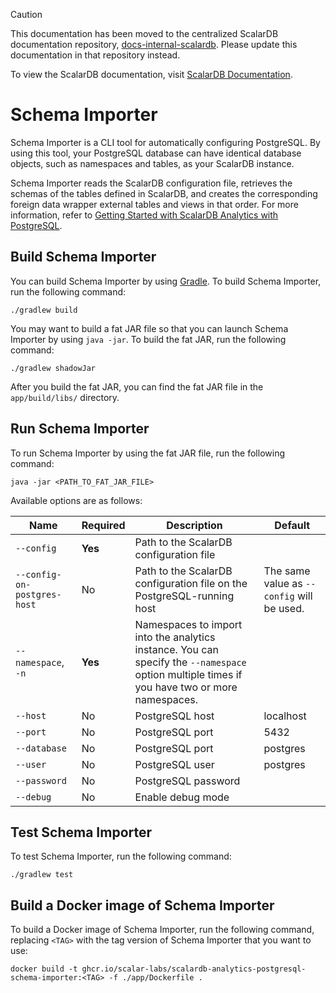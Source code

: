 > [!CAUTION]
> 
> This documentation has been moved to the centralized ScalarDB documentation repository, [docs-internal-scalardb](https://github.com/scalar-labs/docs-internal-scalardb). Please update this documentation in that repository instead.
> 
> To view the ScalarDB documentation, visit [ScalarDB Documentation](https://scalardb.scalar-labs.com/docs/).

# Schema Importer

Schema Importer is a CLI tool for automatically configuring PostgreSQL. By using this tool, your PostgreSQL database can have identical database objects, such as namespaces and tables, as your ScalarDB instance.

Schema Importer reads the ScalarDB configuration file, retrieves the schemas of the tables defined in ScalarDB, and creates the corresponding foreign data wrapper external tables and views in that order. For more information, refer to [Getting Started with ScalarDB Analytics with PostgreSQL](../docs/getting-started.md).

## Build Schema Importer

You can build Schema Importer by using [Gradle](https://gradle.org/). To build Schema Importer, run the following command:

```console
./gradlew build
```

You may want to build a fat JAR file so that you can launch Schema Importer by using `java -jar`. To build the fat JAR, run the following command:

   ```console
   ./gradlew shadowJar
   ```

After you build the fat JAR, you can find the fat JAR file in the `app/build/libs/` directory.

## Run Schema Importer

To run Schema Importer by using the fat JAR file, run the following command:

```console
java -jar <PATH_TO_FAT_JAR_FILE>
```
Available options are as follows: 

| Name                        | Required | Description                                                                                                                                 | Default                                    |
| --------------------------- | -------- | ------------------------------------------------------------------------------------------------------------------------------------------- | ------------------------------------------ |
| `--config`                  | **Yes**  | Path to the ScalarDB configuration file                                                                                                     |                                            |
| `--config-on-postgres-host` | No       | Path to the ScalarDB configuration file on the PostgreSQL-running host                                                                      | The same value as `--config` will be used. |
| `--namespace`, `-n`         | **Yes**  | Namespaces to import into the analytics instance. You can specify the `--namespace` option multiple times if you have two or more namespaces.    |                                            |
| `--host`                    | No       | PostgreSQL host                                                                                                                             | localhost                                  |
| `--port`                    | No       | PostgreSQL port                                                                                                                             | 5432                                       |
| `--database`                | No       | PostgreSQL port                                                                                                                             | postgres                                   |
| `--user`                    | No       | PostgreSQL user                                                                                                                             | postgres                                   |
| `--password`                | No       | PostgreSQL password                                                                                                                         |                                            |
| `--debug`                   | No       | Enable debug mode                                                                                                                           |                                            |


## Test Schema Importer

To test Schema Importer, run the following command:

```console
./gradlew test
```

## Build a Docker image of Schema Importer


To build a Docker image of Schema Importer, run the following command, replacing `<TAG>` with the tag version of Schema Importer that you want to use:

```console
docker build -t ghcr.io/scalar-labs/scalardb-analytics-postgresql-schema-importer:<TAG> -f ./app/Dockerfile .
```

